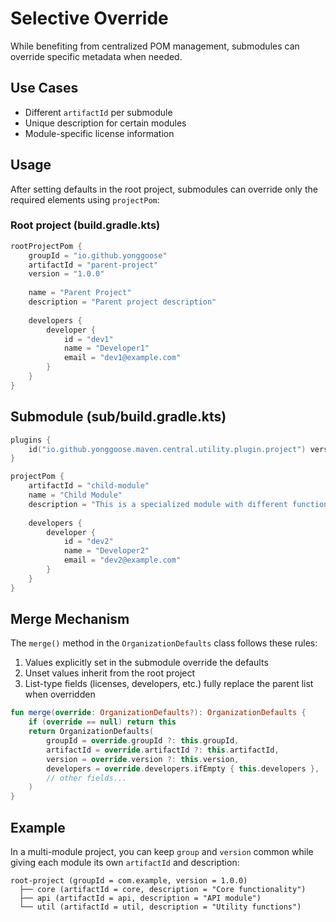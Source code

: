 # Selective Override

While benefiting from centralized POM management, submodules can override specific metadata when needed.

## Use Cases

- Different `artifactId` per submodule  
- Unique description for certain modules  
- Module-specific license information  

## Usage

After setting defaults in the root project, submodules can override only the required elements using `projectPom`:

### Root project (build.gradle.kts)

```kotlin
rootProjectPom {
    groupId = "io.github.yonggoose"
    artifactId = "parent-project"
    version = "1.0.0"
    
    name = "Parent Project"
    description = "Parent project description"
    
    developers {
        developer {
            id = "dev1"
            name = "Developer1"
            email = "dev1@example.com"
        }
    }
}
```

## Submodule (sub/build.gradle.kts)

```kotlin
plugins {
    id("io.github.yonggoose.maven.central.utility.plugin.project") version "0.1.6"
}

projectPom {
    artifactId = "child-module"
    name = "Child Module"
    description = "This is a specialized module with different functionality"
    
    developers {
        developer {
            id = "dev2"
            name = "Developer2"
            email = "dev2@example.com"
        }
    }
}
```

## Merge Mechanism
The `merge()` method in the `OrganizationDefaults` class follows these rules:

1. Values explicitly set in the submodule override the defaults 
2. Unset values inherit from the root project 
3. List-type fields (licenses, developers, etc.) fully replace the parent list when overridden

```kotlin
fun merge(override: OrganizationDefaults?): OrganizationDefaults {
    if (override == null) return this
    return OrganizationDefaults(
        groupId = override.groupId ?: this.groupId,
        artifactId = override.artifactId ?: this.artifactId,
        version = override.version ?: this.version,
        developers = override.developers.ifEmpty { this.developers },
        // other fields...
    )
}
```

## Example
In a multi-module project, you can keep `group` and `version` common while giving each module its own `artifactId` and description:
```
root-project (groupId = com.example, version = 1.0.0)
  ├── core (artifactId = core, description = "Core functionality")
  ├── api (artifactId = api, description = "API module")
  └── util (artifactId = util, description = "Utility functions")
```
